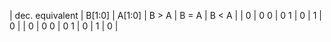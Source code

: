| dec. equivalent  | B[1:0] | A[1:0] | B > A | B = A | B < A |
| 0                | 0 0    | 0 1    | 0     | 1     | 0     |
| 0 | 0 0 | 0 1 | 0 | 1 | 0 |
